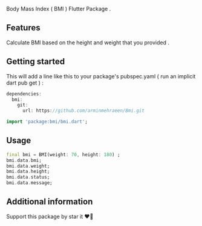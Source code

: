 <!-- 
This README describes the package. If you publish this package to pub.dev,
this README's contents appear on the landing page for your package.

For information about how to write a good package README, see the guide for
[writing package pages](https://dart.dev/guides/libraries/writing-package-pages). 

For general information about developing packages, see the Dart guide for
[creating packages](https://dart.dev/guides/libraries/create-library-packages)
and the Flutter guide for
[developing packages and plugins](https://flutter.dev/developing-packages). 
-->

Body Mass Index ( BMI ) Flutter Package .

## Features

Calculate BMI based on the height and weight that you provided .

## Getting started

This will add a line like this to your package's pubspec.yaml ( run an implicit dart pub get ) :

```dart
dependencies:
  bmi:
    git:
      url: https://github.com/arminmehraeen/Bmi.git
```

```dart
import 'package:bmi/bmi.dart';
```

## Usage

```dart
final bmi = BMI(weight: 70, height: 180) ;
bmi.data.bmi;
bmi.data.weight;
bmi.data.height;
bmi.data.status;
bmi.data.message;
```

## Additional information
Support this package by star it :heart_on_fire:

